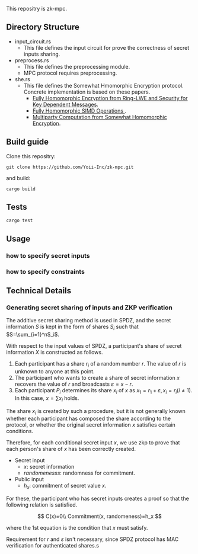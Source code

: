 This repositry is zk-mpc.

## Directory Structure
- input_circuit.rs
    - This file defines the input circuit for prove the correctness of secret inputs sharing.
- preprocess.rs
    - This file defines the preprocessing module.
    - MPC protocol requires preprocessing.
- she.rs
    - This file defines the Somewhat Hmomorphic Encryption protocol. Concrete implementation is based on these papers.
        - [Fully Homomorphic Encryption from Ring-LWE
and Security for Key Dependent Messages](https://www.wisdom.weizmann.ac.il/~zvikab/localpapers/IdealHom.pdf).
        - [Fully Homomorphic SIMD Operations
](https://eprint.iacr.org/2011/133.pdf).
        - [Multiparty Computation from Somewhat Homomorphic
Encryption](https://eprint.iacr.org/2011/535.pdf).

## Build guide
Clone this repositry:
```
git clone https://github.com/Yoii-Inc/zk-mpc.git
```

and build:
```
cargo build
```

## Tests

```
cargo test
```

## Usage
### how to specify secret inputs

### how to specify constraints


## Technical Details
### Generating secret sharing of inputs and ZKP verification

The additive secret sharing method is used in SPDZ, and the secret information $S$ is kept in the form of shares $S_i$ such that $S=\sum_{i=1}^nS_i$.

With respect to the input values of SPDZ, a participant's share of secret information $X$ is constructed as follows.

1. Each participant has a share $r_i$ of a random number $r$. The value of $r$ is unknown to anyone at this point.
2. The participant who wants to create a share of secret information $x$ recovers the value of $r$ and broadcasts $\varepsilon=x-r$.
3. Each participant $P_i$ determines its share $x_i$ of $x$ as $x_1=r_1+\varepsilon, x_i=r_i(i\neq 1)$. In this case, $x=\sum x_i$ holds.

The share $x_i$ is created by such a procedure, but it is not generally known whether each participant has composed the share according to the protocol, or whether the original secret information $x$ satisfies certain conditions.

Therefore, for each conditional secret input $x$, we use zkp to prove that each person's share of $x$ has been correctly created.

- Secret input
    - $x$: secret information
    - $randomenesss$: randomness for commitment.
- Public input
    - $h_x$: commitment of secret value $x$.

For these, the participant who has secret inputs creates a proof so that the following relation is satisfied.

$$
C(x)=0\\
Commitment(x, randomeness)=h_x
$$

where the 1st equation is the condition that $x$ must satisfy.

Requirement for $r$ and $\varepsilon$ isn't necessary, since SPDZ protocol has MAC verification for authenticated shares.s